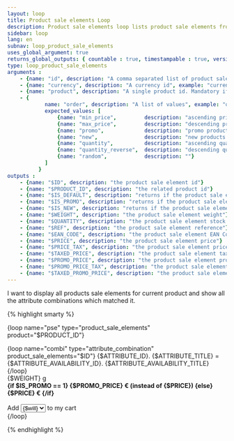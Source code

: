 ```yaml
---
layout: loop
title: Product sale elements Loop
description: Product sale elements loop lists product sale elements from your shop. You may need to use the <a href="/en/documentation/loop/attribute_combination.html">attribute combination loop</a> inside your product sale elements loop.
sidebar: loop
lang: en
subnav: loop_product_sale_elements
uses_global_argument: true
returns_global_outputs: { countable : true, timestampable : true, versionable : false }
type: loop_product_sale_elements
arguments :
    - {name: "id", description: "A comma separated list of product sale elements id. Mandatory if the 'product' parameter is not present", example: "id=\"1,3,8\""}
    - {name: "currency", description: "A currency id", example: "currency=\"1\""}
    - {name: "product", description: "A single product id. Mandatory if the 'id' parameter is not present", example: "product=\"2\""}
    - {
            name: "order", description: "A list of values", example: "order=\"promo,min_price\"", default: "random",
            expected_values: [
                {name: "min_price",         description: "ascending price"},
                {name: "max_price",         description: "descending price"},
                {name: "promo",             description: "promo products first"},
                {name: "new",               description: "new products first"},
                {name: "quantity",          description: "ascending quantity"},
                {name: "quantity_reverse",  description: "descending quantity"},
                {name: "random",            description: ""}
            ]
          }
outputs :
    - {name: "$ID", description: "the product sale element id"}
    - {name: "$PRODUCT_ID", description: "the related product id"}
    - {name: "$IS_DEFAULT", description: "returns if the product sale element is the default product sale element for the product"}
    - {name: "$IS_PROMO", description: "returns if the product sale element is in promo"}
    - {name: "$IS_NEW", description: "returns if the product sale element is new"}
    - {name: "$WEIGHT", description: "the product sale element weight"}
    - {name: "$QUANTITY", description: "the product sale element stock quantity"}
    - {name: "$REF", description: "the product sale element reference"}
    - {name: "$EAN_CODE", description: "the product sale element EAN Code"}
    - {name: "$PRICE", description: "the product sale element price"}
    - {name: "$PRICE_TAX", description: "the product sale element price tax"}
    - {name: "$TAXED_PRICE", description: "the product sale element taxed price"}
    - {name: "$PROMO_PRICE", description: "the product sale element promo price"}
    - {name: "$PROMO_PRICE_TAX", description: "the product sale element promo price tax"}
    - {name: "$TAXED_PROMO_PRICE", description: "the product sale element taxed promo price"}
---
```


<div class="description large-12">
    I want to display all products sale elements for current product and show all the attribute combinations which matched it.
</div>

<div class="code large-12">

{% highlight smarty %}


{loop name="pse" type="product_sale_elements" product="$PRODUCT_ID"}
    <div>
        {loop name="combi" type="attribute_combination" product_sale_elements="$ID"}
        {$ATTRIBUTE_ID}. {$ATTRIBUTE_TITLE} = {$ATTRIBUTE_AVAILABILITY_ID}. {$ATTRIBUTE_AVAILABILITY_TITLE}<br />
        {/loop}
        <br />{$WEIGHT} g
        <br /><strong>{if $IS_PROMO == 1} {$PROMO_PRICE} € (instead of {$PRICE}) {else} {$PRICE} € {/if}</strong>
        <br /><br />
        Add
        <select>
            {for $will=1 to $QUANTITY}
            <option>{$will}</option>
            {/for}
        </select>
        to my cart
    </div>
{/loop}


{% endhighlight %}

</div>&nbsp;
